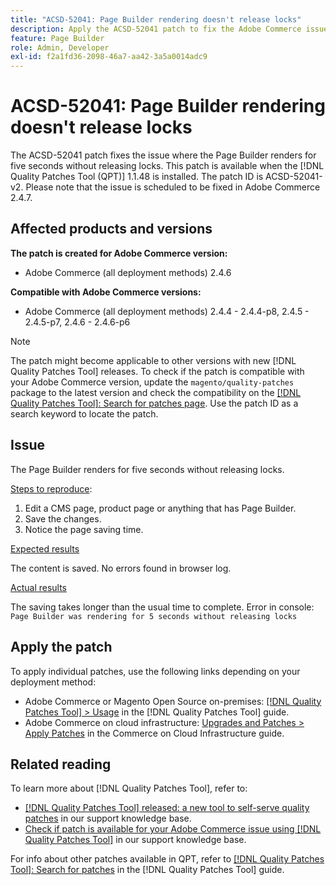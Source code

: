 ```yaml
---
title: "ACSD-52041: Page Builder rendering doesn't release locks"
description: Apply the ACSD-52041 patch to fix the Adobe Commerce issue where the Page Builder renders for five seconds without releasing locks.
feature: Page Builder
role: Admin, Developer
exl-id: f2a1fd36-2098-46a7-aa42-3a5a0014adc9
---
```

# ACSD-52041: Page Builder rendering doesn't release locks

The ACSD-52041 patch fixes the issue where the Page Builder renders for five seconds without releasing locks. This patch is available when the [!DNL Quality Patches Tool (QPT)] 1.1.48 is installed. The patch ID is ACSD-52041-v2. Please note that the issue is scheduled to be fixed in Adobe Commerce 2.4.7.

## Affected products and versions

**The patch is created for Adobe Commerce version:**

* Adobe Commerce (all deployment methods) 2.4.6

**Compatible with Adobe Commerce versions:**

* Adobe Commerce (all deployment methods) 2.4.4 - 2.4.4-p8, 2.4.5 - 2.4.5-p7, 2.4.6 - 2.4.6-p6

>[!NOTE]
>
>The patch might become applicable to other versions with new [!DNL Quality Patches Tool] releases. To check if the patch is compatible with your Adobe Commerce version, update the `magento/quality-patches` package to the latest version and check the compatibility on the [[!DNL Quality Patches Tool]: Search for patches page](https://experienceleague.adobe.com/tools/commerce-quality-patches/index.html). Use the patch ID as a search keyword to locate the patch.

## Issue

The Page Builder renders for five seconds without releasing locks.

<u>Steps to reproduce</u>:

1. Edit a CMS page, product page or anything that has Page Builder.
1. Save the changes. 
1. Notice the page saving time.

<u>Expected results</u>

The content is saved. No errors found in browser log.

<u>Actual results</u>

The saving takes longer than the usual time to complete. 
Error in console: ``Page Builder was rendering for 5 seconds without releasing locks``

## Apply the patch

To apply individual patches, use the following links depending on your deployment method:

* Adobe Commerce or Magento Open Source on-premises: [[!DNL Quality Patches Tool] > Usage](<https://experienceleague.adobe.com/docs/commerce-operations/tools/quality-patches-tool/usage.html>) in the [!DNL Quality Patches Tool] guide.
* Adobe Commerce on cloud infrastructure: [Upgrades and Patches > Apply Patches](https://experienceleague.adobe.com/docs/commerce-cloud-service/user-guide/develop/upgrade/apply-patches.html) in the Commerce on Cloud Infrastructure guide.

## Related reading

To learn more about [!DNL Quality Patches Tool], refer to:

* [[!DNL Quality Patches Tool] released: a new tool to self-serve quality patches](/help/announcements/adobe-commerce-announcements/magento-quality-patches-released-new-tool-to-self-serve-quality-patches.md) in our support knowledge base.
* [Check if patch is available for your Adobe Commerce issue using [!DNL Quality Patches Tool]](/help/support-tools/patches-available-in-qpt-tool/check-patch-for-magento-issue-with-magento-quality-patches.md) in our support knowledge base.

For info about other patches available in QPT, refer to [[!DNL Quality Patches Tool]: Search for patches](<https://experienceleague.adobe.com/tools/commerce-quality-patches/index.html>) in the [!DNL Quality Patches Tool] guide.
